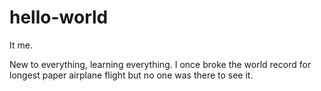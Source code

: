 # hello-world
It me.

New to everything, learning everything. I once broke the world record for longest paper airplane flight but no one was there to see it.
